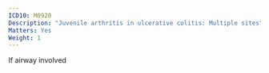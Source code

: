 ```yaml
---
ICD10: M0920
Description: "Juvenile arthritis in ulcerative colitis: Multiple sites"
Matters: Yes
Weight: 1
---
```

If airway involved
